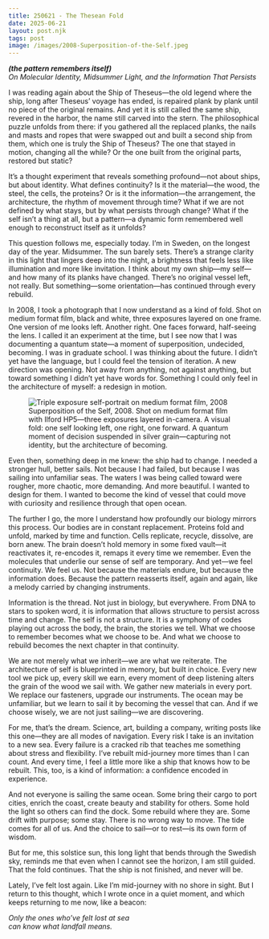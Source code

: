 ```yaml
---
title: 250621 - The Thesean Fold
date: 2025-06-21
layout: post.njk
tags: post
image: /images/2008-Superposition-of-the-Self.jpeg
---
```


**_(the pattern remembers itself)_**  
*On Molecular Identity, Midsummer Light, and the Information That Persists*

I was reading again about the Ship of Theseus—the old legend where the ship, long after Theseus’ voyage has ended, is repaired plank by plank until no piece of the original remains. And yet it is still called the same ship, revered in the harbor, the name still carved into the stern. The philosophical puzzle unfolds from there: if you gathered all the replaced planks, the nails and masts and ropes that were swapped out and built a second ship from them, which one is truly the Ship of Theseus? The one that stayed in motion, changing all the while? Or the one built from the original parts, restored but static?

It’s a thought experiment that reveals something profound—not about ships, but about identity. What defines continuity? Is it the material—the wood, the steel, the cells, the proteins? Or is it the information—the arrangement, the architecture, the rhythm of movement through time? What if we are not defined by what stays, but by what persists through change? What if the self isn’t a thing at all, but a pattern—a dynamic form remembered well enough to reconstruct itself as it unfolds?

This question follows me, especially today. I’m in Sweden, on the longest day of the year. Midsummer. The sun barely sets. There’s a strange clarity in this light that lingers deep into the night, a brightness that feels less like illumination and more like invitation. I think about my own ship—my self—and how many of its planks have changed. There’s no original vessel left, not really. But something—some orientation—has continued through every rebuild.

In 2008, I took a photograph that I now understand as a kind of fold. Shot on medium format film, black and white, three exposures layered on one frame. One version of me looks left. Another right. One faces forward, half-seeing the lens. I called it an experiment at the time, but I see now that I was documenting a quantum state—a moment of superposition, undecided, becoming. I was in graduate school. I was thinking about the future. I didn’t yet have the language, but I could feel the tension of iteration. A new direction was opening. Not away from anything, not against anything, but toward something I didn’t yet have words for. Something I could only feel in the architecture of myself: a redesign in motion.

<figure>
  <img src="/images/2008-Superposition-of-the-Self.jpeg" alt="Triple exposure self-portrait on medium format film, 2008">
  <figcaption>
    Superposition of the Self, 2008. Shot on medium format film with Ilford HP5—three exposures layered in-camera. A visual fold: one self looking left, one right, one forward. A quantum moment of decision suspended in silver grain—capturing not identity, but the architecture of becoming.
  </figcaption>
</figure>

Even then, something deep in me knew: the ship had to change. I needed a stronger hull, better sails. Not because I had failed, but because I was sailing into unfamiliar seas. The waters I was being called toward were rougher, more chaotic, more demanding. And more beautiful. I wanted to design for them. I wanted to become the kind of vessel that could move with curiosity and resilience through that open ocean.

The further I go, the more I understand how profoundly our biology mirrors this process. Our bodies are in constant replacement. Proteins fold and unfold, marked by time and function. Cells replicate, recycle, dissolve, are born anew. The brain doesn’t hold memory in some fixed vault—it reactivates it, re-encodes it, remaps it every time we remember. Even the molecules that underlie our sense of self are temporary. And yet—we feel continuity. We feel us. Not because the materials endure, but because the information does. Because the pattern reasserts itself, again and again, like a melody carried by changing instruments.

Information is the thread. Not just in biology, but everywhere. From DNA to stars to spoken word, it is information that allows structure to persist across time and change. The self is not a structure. It is a symphony of codes playing out across the body, the brain, the stories we tell. What we choose to remember becomes what we choose to be. And what we choose to rebuild becomes the next chapter in that continuity.

We are not merely what we inherit—we are what we reiterate. The architecture of self is blueprinted in memory, but built in choice. Every new tool we pick up, every skill we earn, every moment of deep listening alters the grain of the wood we sail with. We gather new materials in every port. We replace our fasteners, upgrade our instruments. The ocean may be unfamiliar, but we learn to sail it by becoming the vessel that can. And if we choose wisely, we are not just sailing—we are discovering.

For me, that’s the dream. Science, art, building a company, writing posts like this one—they are all modes of navigation. Every risk I take is an invitation to a new sea. Every failure is a cracked rib that teaches me something about stress and flexibility. I’ve rebuilt mid-journey more times than I can count. And every time, I feel a little more like a ship that knows how to be rebuilt. This, too, is a kind of information: a confidence encoded in experience.

And not everyone is sailing the same ocean. Some bring their cargo to port cities, enrich the coast, create beauty and stability for others. Some hold the light so others can find the dock. Some rebuild where they are. Some drift with purpose; some stay. There is no wrong way to move. The tide comes for all of us. And the choice to sail—or to rest—is its own form of wisdom.

But for me, this solstice sun, this long light that bends through the Swedish sky, reminds me that even when I cannot see the horizon, I am still guided. That the fold continues. That the ship is not finished, and never will be.

Lately, I’ve felt lost again. Like I’m mid-journey with no shore in sight. But I return to this thought, which I wrote once in a quiet moment, and which keeps returning to me now, like a beacon:

*Only the ones who’ve felt lost at sea  
can know what landfall means.*
